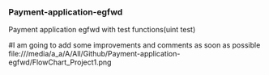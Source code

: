 ### Payment-application-egfwd
Payment application egfwd with test functions(uint test) 

#I am going to add some improvements  and comments as soon as possible
file:///media/a_a/A/All/Github/Payment-application-egfwd/FlowChart_Project1.png

